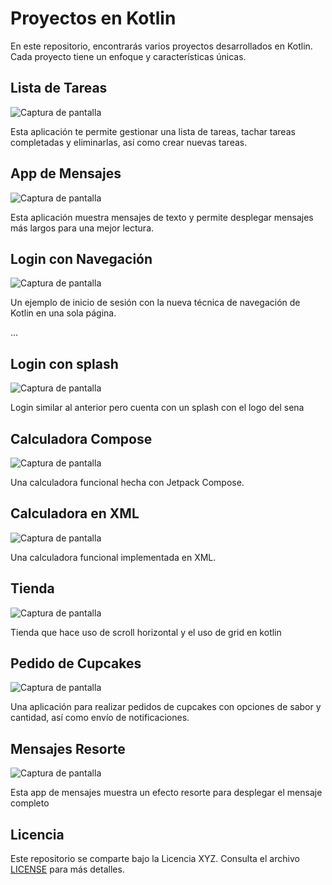 # Proyectos en Kotlin

En este repositorio, encontrarás varios proyectos desarrollados en Kotlin. Cada proyecto tiene un enfoque y características únicas.

## Lista de Tareas

![Captura de pantalla](https://github.com/Lpz-Steven/Kotlin/blob/main/lista%20de%20tareas.jpg)

Esta aplicación te permite gestionar una lista de tareas, tachar tareas completadas y eliminarlas, así como crear nuevas tareas.

## App de Mensajes

![Captura de pantalla](https://github.com/Lpz-Steven/Kotlin/blob/main/mensajes.jpg)

Esta aplicación muestra mensajes de texto y permite desplegar mensajes más largos para una mejor lectura.

## Login con Navegación

![Captura de pantalla](https://github.com/Lpz-Steven/Kotlin/blob/main/imgen%20login.jpg)

Un ejemplo de inicio de sesión con la nueva técnica de navegación de Kotlin en una sola página.

...

## Login con splash

![Captura de pantalla](https://github.com/Lpz-Steven/Kotlin/blob/main/logincon%20splah.jpg)

Login similar al anterior pero cuenta con un splash con el logo del sena

## Calculadora Compose

![Captura de pantalla](https://github.com/Lpz-Steven/Kotlin/blob/main/calculadora-compose.jpg)

Una calculadora funcional hecha con Jetpack Compose.

## Calculadora en XML

![Captura de pantalla](https://github.com/Lpz-Steven/Kotlin/blob/main/imagen%20calculadora%20guia.jpg)

Una calculadora funcional implementada en XML.

## Tienda 

![Captura de pantalla](https://github.com/Lpz-Steven/Kotlin/blob/main/grid.jpg)

Tienda que hace uso de scroll horizontal y el uso de grid en kotlin

## Pedido de Cupcakes

![Captura de pantalla](https://github.com/Lpz-Steven/Kotlin/blob/main/cupcake.jpg)

Una aplicación para realizar pedidos de cupcakes con opciones de sabor y cantidad, así como envío de notificaciones.

## Mensajes Resorte

![Captura de pantalla](https://github.com/Lpz-Steven/Kotlin/blob/main/efecto%20resorte.jpg)

Esta app de mensajes muestra un efecto resorte para desplegar el mensaje completo

## Licencia

Este repositorio se comparte bajo la Licencia XYZ. Consulta el archivo [LICENSE](LICENSE) para más detalles.
 




